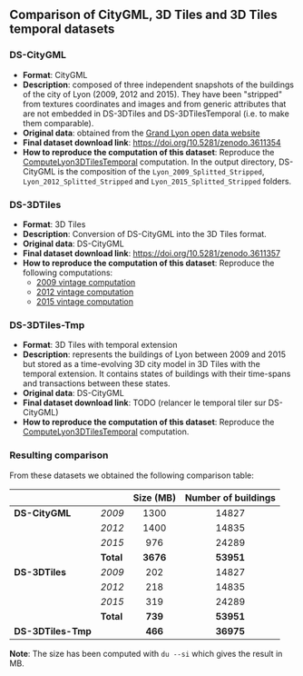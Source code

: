 ## Comparison of CityGML, 3D Tiles and 3D Tiles temporal datasets

### DS-CityGML

  * **Format**: CityGML
  * **Description**: composed of three independent snapshots of the buildings of
  the city of Lyon (2009, 2012 and 2015). They have been "stripped" from textures
  coordinates and images and from generic attributes that are not embedded in
  DS-3DTiles and DS-3DTilesTemporal (i.e. to make them comparable).
  * **Original data**: obtained from the [Grand Lyon open data website](https://data.beta.grandlyon.com/accueil)
  * **Final dataset download link**: https://doi.org/10.5281/zenodo.3611354
  * **How to reproduce the computation of this dataset**: Reproduce the
  [ComputeLyon3DTilesTemporal](../../../Computations/ComputeLyon3DTilesTemporal)
  computation. In the output directory, DS-CityGML is the composition of the `Lyon_2009_Splitted_Stripped`, `Lyon_2012_Splitted_Stripped` and `Lyon_2015_Splitted_Stripped` folders.

### DS-3DTiles

  * **Format**: 3D Tiles
  * **Description**: Conversion of DS-CityGML into the 3D Tiles format.
  * **Original data**: DS-CityGML
  * **Final dataset download link**: https://doi.org/10.5281/zenodo.3611357
  * **How to reproduce the computation of this dataset**: Reproduce the following computations:
    * [2009 vintage computation](../../../Computations/ComputeLyon3DTiles2009)
    * [2012 vintage computation](../../../Computations/ComputeLyon3DTiles2012)
    * [2015 vintage computation](../../../Computations/ComputeLyon3DTiles2015)
    
### DS-3DTiles-Tmp

  * **Format**: 3D Tiles with temporal extension
  * **Description**: represents the buildings of Lyon between 2009 and 2015
  but stored as a time-evolving 3D city model in 3D Tiles with the temporal
  extension. It contains states of buildings with their time-spans and
  transactions between these states.
  * **Original data**: DS-CityGML
  * **Final dataset download link**: TODO (relancer le temporal tiler sur DS-CityGML)
  * **How to reproduce the computation of this dataset**: Reproduce the
  [ComputeLyon3DTilesTemporal](../../../Computations/ComputeLyon3DTilesTemporal)
  computation.

### Resulting comparison

From these datasets we obtained the following comparison table:

|                |           | Size (MB) | **Number of buildings** |
|----------------|-----------|:---------:|:-----------------------:|
| **DS-CityGML** | *2009*    |    1300   |          14827          |
|                | *2012*    |    1400   |          14835          |
|                | *2015*    |    976    |          24289          |
|                | **Total** |  **3676** |        **53951**        |
| **DS-3DTiles** | *2009*    |    202    |          14827          |
|                | *2012*    |    218    |          14835          |
|                | *2015*    |    319    |          24289          |
|                | **Total** |  **739**  |        **53951**        |
|**DS-3DTiles-Tmp**|           |  **466**  |        **36975**        |


**Note**: The size has been computed with `du --si` which gives the result in MB.
